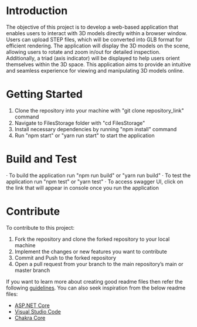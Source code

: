# Introduction

The objective of this project is to develop a web-based application that enables users to interact with 3D models directly within a browser window.
Users can upload STEP files, which will be converted into GLB format for efficient rendering.
The application will display the 3D models on the scene, allowing users to rotate and zoom in/out for detailed inspection.
Additionally, a triad (axis indicator) will be displayed to help users orient themselves within the 3D space.
This application aims to provide an intuitive and seamless experience for viewing and manipulating 3D models online.

# Getting Started

1. Clone the repository into your machine with "git clone repository_link" command
2. Navigate to FilesStorage folder with "cd FilesStorage"
3. Install necessary dependencies by running "npm install" command
4. Run "npm start" or "yarn run start" to start the application

# Build and Test

· To build the application run "npm run build" or "yarn run build"
· To test the application run "npm test" or "yarn test"
· To access swagger UI, click on the link that will appear in console once you run the application

# Contribute

To contribute to this project:

1. Fork the repository and clone the forked repository to your local machine
2. Implement the changes or new features you want to contribute
3. Commit and Push to the forked repository
4. Open a pull request from your branch to the main repository’s main or master branch

If you want to learn more about creating good readme files then refer the following [guidelines](https://docs.microsoft.com/en-us/azure/devops/repos/git/create-a-readme?view=azure-devops). You can also seek inspiration from the below readme files:

- [ASP.NET Core](https://github.com/aspnet/Home)
- [Visual Studio Code](https://github.com/Microsoft/vscode)
- [Chakra Core](https://github.com/Microsoft/ChakraCore)

